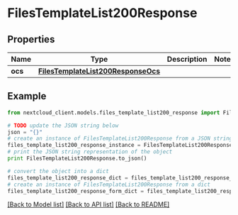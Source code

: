 # FilesTemplateList200Response


## Properties
Name | Type | Description | Notes
------------ | ------------- | ------------- | -------------
**ocs** | [**FilesTemplateList200ResponseOcs**](FilesTemplateList200ResponseOcs.md) |  | 

## Example

```python
from nextcloud_client.models.files_template_list200_response import FilesTemplateList200Response

# TODO update the JSON string below
json = "{}"
# create an instance of FilesTemplateList200Response from a JSON string
files_template_list200_response_instance = FilesTemplateList200Response.from_json(json)
# print the JSON string representation of the object
print FilesTemplateList200Response.to_json()

# convert the object into a dict
files_template_list200_response_dict = files_template_list200_response_instance.to_dict()
# create an instance of FilesTemplateList200Response from a dict
files_template_list200_response_form_dict = files_template_list200_response.from_dict(files_template_list200_response_dict)
```
[[Back to Model list]](../README.md#documentation-for-models) [[Back to API list]](../README.md#documentation-for-api-endpoints) [[Back to README]](../README.md)


